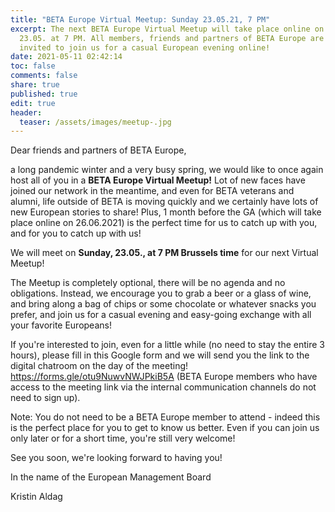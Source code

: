 ```yaml
---
title: "BETA Europe Virtual Meetup: Sunday 23.05.21, 7 PM"
excerpt: The next BETA Europe Virtual Meetup will take place online on Sunday,
  23.05. at 7 PM. All members, friends and partners of BETA Europe are kindly
  invited to join us for a casual European evening online!
date: 2021-05-11 02:42:14
toc: false
comments: false
share: true
published: true
edit: true
header:
  teaser: /assets/images/meetup-.jpg
---
```

Dear friends and partners of BETA Europe,

a long pandemic winter and a very busy spring, we would like to once again host all of you in a **BETA Europe Virtual Meetup!** Lot of new faces have joined our network in the meantime, and even for BETA veterans and alumni, life outside of BETA is moving quickly and we certainly have lots of new European stories to share! Plus, 1 month before the GA (which will take place online on 26.06.2021) is the perfect time for us to catch up with you, and for you to catch up with us! 

We will meet on **Sunday, 23.05., at 7 PM Brussels time** for our next Virtual Meetup! 

The Meetup is completely optional, there will be no agenda and no obligations. Instead, we encourage you to grab a beer or a glass of wine, and bring along a bag of chips or some chocolate or whatever snacks you prefer, and join us for a casual evening and easy-going exchange with all your favorite Europeans! 

If you're interested to join, even for a little while (no need to stay the entire 3 hours), please fill in this Google form and we will send you the link to the digital chatroom on the day of the meeting! <https://forms.gle/otu9NuwvNWJPkiB5A> (BETA Europe members who have access to the meeting link via the internal communication channels do not need to sign up). 

Note: You do not need to be a BETA Europe member to attend - indeed this is the perfect place for you to get to know us better. Even if you can join us only later or for a short time, you're still very welcome! 

See you soon,  we're looking forward to having you!

In the name of the European Management Board

Kristin Aldag